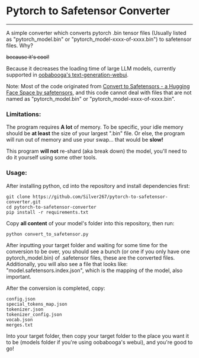 # Pytorch to Safetensor Converter

---



A simple converter which converts pytorch .bin tensor files (Usually listed as "pytorch_model.bin" or "pytorch_model-xxxx-of-xxxx.bin") to safetensor files. Why? 

~~because it's cool!~~

Because it decreases the loading time of large LLM models, currently supported in [oobabooga's text-generation-webui](https://github.com/oobabooga/text-generation-webui). 

Note: Most of the code originated from [Convert to Safetensors - a Hugging Face Space by safetensors](https://huggingface.co/spaces/safetensors/convert), and this code cannot deal with files that are not named as "pytorch_model.bin" or "pytorch_model-xxxx-of-xxxx.bin".

### Limitations:

The program requires **A lot** of memory. To be specific, your idle memory should be **at least** the size of your largest ".bin" file. Or else, the program will run out of memory and use your swap... that would be **slow!**

This program **will not** re-shard (aka break down) the model, you'll need to do it yourself using some other tools.

### Usage:

After installing python, cd into the repository and install dependencies first:

```
git clone https://github.com/Silver267/pytorch-to-safetensor-converter.git
cd pytorch-to-safetensor-converter
pip install -r requirements.txt
```

Copy **all content** of your model's folder into this repository, then run:

```
python convert_to_safetensor.py
```

After inputting your target folder and waiting for some time for the conversion to be over, you should see a bunch (or one if you only have one pytorch_model.bin) of .safetensor files, these are the converted files. Additionally, you will also see a file that looks like: "model.safetensors.index.json", which is the mapping of the model, also important.

After the conversion is completed, copy:

```
config.json
special_tokens_map.json
tokenizer.json
tokenizer_config.json
vocab.json
merges.txt
```

Into your target folder, then copy your target folder to the place you want it to be (models folder if you're using oobabooga's webui), and you're good to go!


